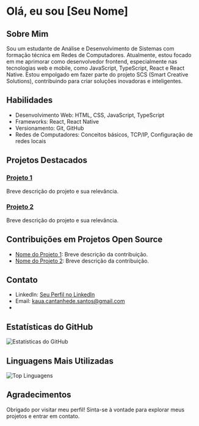 # Olá, eu sou [Seu Nome]

## Sobre Mim
Sou um estudante de Análise e Desenvolvimento de Sistemas com formação técnica em Redes de Computadores. Atualmente, estou focado em me aprimorar como desenvolvedor frontend, especialmente nas tecnologias web e mobile, como JavaScript, TypeScript, React e React Native. Estou empolgado em fazer parte do projeto SCS (Smart Creative Solutions), contribuindo para criar soluções inovadoras e inteligentes.

## Habilidades
- Desenvolvimento Web: HTML, CSS, JavaScript, TypeScript
- Frameworks: React, React Native
- Versionamento: Git, GitHub
- Redes de Computadores: Conceitos básicos, TCP/IP, Configuração de redes locais

## Projetos Destacados
### [Projeto 1](link_para_o_projeto)
Breve descrição do projeto e sua relevância.

### [Projeto 2](link_para_o_projeto)
Breve descrição do projeto e sua relevância.

## Contribuições em Projetos Open Source
- [Nome do Projeto 1](link_para_contribuição): Breve descrição da contribuição.
- [Nome do Projeto 2](link_para_contribuição): Breve descrição da contribuição.

## Contato
- LinkedIn: [Seu Perfil no LinkedIn](www.linkedin.com/in/kauã-cantanhêde-dos-santos-2b9b43259)
- Email: kaua.cantanhede.santos@gmail.com
- 

## Estatísticas do GitHub
![Estatísticas do GitHub](https://github-readme-stats.vercel.app/api?username=KauaCantanhedeSantos&show_icons=true&theme=dark)

## Linguagens Mais Utilizadas
![Top Linguagens](https://github-readme-stats.vercel.app/api/top-langs/?username=KauaCantanhedeSantos&layout=compact&theme=dark)

## Agradecimentos
Obrigado por visitar meu perfil! Sinta-se à vontade para explorar meus projetos e entrar em contato.
